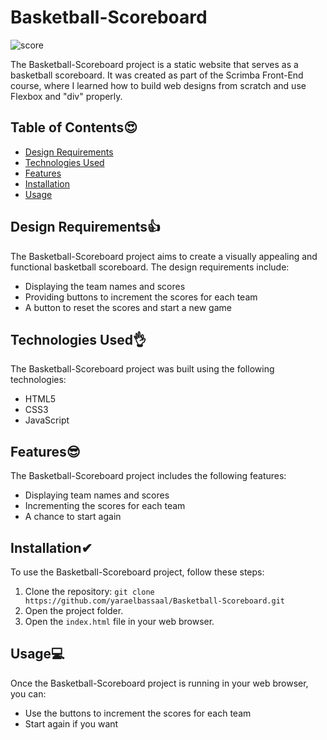 # Basketball-Scoreboard
![score](https://github.com/YaraElBassaal/Basketball-Scoreboard/assets/124288726/68f2bedc-99da-4fae-b08b-ad6275cb7857)

The Basketball-Scoreboard project is a static website that serves as a basketball scoreboard. It was created as part of the Scrimba Front-End course, where I learned how to build web designs from scratch and use Flexbox and "div" properly.

## Table of Contents😍
- [Design Requirements](#design-requirements)
- [Technologies Used](#technologies-used)
- [Features](#features)
- [Installation](#installation)
- [Usage](#usage)


## Design Requirements👍
The Basketball-Scoreboard project aims to create a visually appealing and functional basketball scoreboard. The design requirements include:
- Displaying the team names and scores
- Providing buttons to increment the scores for each team
- A button to reset the scores and start a new game

## Technologies Used👌
The Basketball-Scoreboard project was built using the following technologies:
- HTML5
- CSS3
- JavaScript

## Features😎
The Basketball-Scoreboard project includes the following features:
- Displaying team names and scores
- Incrementing the scores for each team
- A chance to start again

## Installation✔
To use the Basketball-Scoreboard project, follow these steps:
1. Clone the repository: `git clone https://github.com/yaraelbassaal/Basketball-Scoreboard.git`
2. Open the project folder.
3. Open the `index.html` file in your web browser.

## Usage💻
Once the Basketball-Scoreboard project is running in your web browser, you can:
- Use the buttons to increment the scores for each team
- Start again if you want



